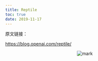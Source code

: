 ```yaml
---
title: Reptile
toc: true
date: 2019-11-17
---
```


原文链接：

https://blog.openai.com/reptile/



<center>

![mark](http://images.iterate.site/blog/image/20191101/zlQCQ1fwSwyU.png?imageslim)

</center>
